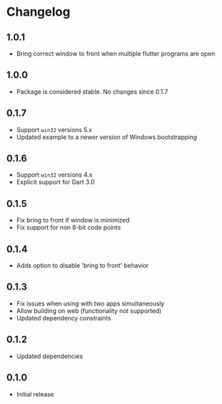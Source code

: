 # Changelog

## 1.0.1
- Bring correct window to front when multiple flutter programs are open

## 1.0.0
- Package is considered stable. No changes since 0.1.7

## 0.1.7

- Support `win32` versions 5.x
- Updated example to a newer version of Windows bootstrapping

## 0.1.6

- Support `win32` versions 4.x
- Explicit support for Dart 3.0

## 0.1.5

- Fix bring to front if window is minimized
- Fix support for non 8-bit code points

## 0.1.4

- Adds option to disable 'bring to front' behavior

## 0.1.3

- Fix issues when using with two apps simultaneously
- Allow building on web (functionality not supported)
- Updated dependency constraints

## 0.1.2

- Updated dependencies

## 0.1.0

- Initial release
